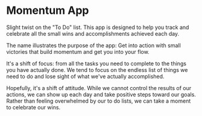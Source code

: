 # Momentum App
Slight twist on the "To Do" list. This app is designed to help you track and celebrate all the small wins and accomplishments achieved each day.

The name illustrates the purpose of the app: Get into action with small victories that build momentum and get you into your flow.

It's a shift of focus: from all the tasks you need to complete to the things you have actually done. We tend to focus on the endless list of things we need to do and lose sight of what we've actually accomplished.

Hopefully, it's a shift of attitude. While we cannot control the results of our actions, we can show up each day and take positive steps toward our goals. Rather than feeling overwhelmed by our to do lists, we can take a moment to celebrate our wins.